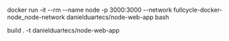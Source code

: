 docker run -it --rm --name node -p 3000:3000 --network fullcycle-docker-node_node-network danielduartecs/node-web-app bash

build . -t danielduartecs/node-web-app